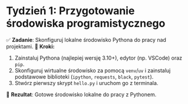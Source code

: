 # Tydzień 1: Przygotowanie środowiska programistycznego

✅ **Zadanie**: Skonfiguruj lokalne środowisko Pythona do pracy nad projektami.
🔹 **Kroki:**
1. Zainstaluj Pythona (najlepiej wersję 3.10+), edytor (np. VSCode) oraz `pip`.
2. Skonfiguruj wirtualne środowisko za pomocą `venv`/`uv` i zainstaluj podstawowe biblioteki (`ipython`, `requests`, `black`, `pytest`).
3. Stwórz pierwszy skrypt `hello.py` i uruchom go z terminala.

🎯 **Rezultat**: Gotowe środowisko lokalne do pracy z Pythonem.
